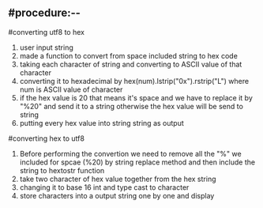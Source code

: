 #procedure:--
--------------
#converting utf8 to hex
1. user input string
2. made a function to convert from space included string to hex code
3. taking each character of string and converting to ASCII value of that character
4. converting it to hexadecimal by hex(num).lstrip("0x").rstrip("L") where num is ASCII value of character
5. if the hex value is 20 that means it's space and we have to replace it by "%20" and send it to a string otherwise the hex value will be send to string 
6. putting every hex value into string string as output

#converting hex to utf8
1. Before performing the convertion we need to remove all the "%" we included for spcae (%20) by string replace method and then include the string to hextostr function
2. take two character of hex value together from the hex string
3. changing it to base 16 int and type cast to character
4. store characters into a output string one by one and display
